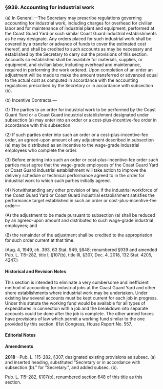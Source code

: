 ### §939. Accounting for industrial work ###

(a) In General.—The Secretary may prescribe regulations governing accounting for industrial work, including charges for overhead for civilian labor and for maintenance of industrial plant and equipment, performed at the Coast Guard Yard or such similar Coast Guard industrial establishments as he may designate. Any orders placed for such industrial work shall be covered by a transfer or advance of funds to cover the estimated cost thereof, and shall be credited to such accounts as may be necessary and established by the Secretary to carry out the provisions of this section. Accounts so established shall be available for materials, supplies, or equipment, and civilian labor, including overhead and maintenance, required in performing the work ordered. Upon completion of an order an adjustment will be made to make the amount transferred or advanced equal to the actual cost as computed in accordance with the accounting regulations prescribed by the Secretary or in accordance with subsection (b).

(b) Incentive Contracts.—

(1) The parties to an order for industrial work to be performed by the Coast Guard Yard or a Coast Guard industrial establishment designated under subsection (a) may enter into an order or a cost-plus-incentive-fee order in accordance with this subsection.

(2) If such parties enter into such an order or a cost-plus-incentive-fee order, an agreed-upon amount of any adjustment described in subsection (a) may be distributed as an incentive to the wage-grade industrial employees who complete the order.

(3) Before entering into such an order or cost-plus-incentive-fee order such parties must agree that the wage-grade employees of the Coast Guard Yard or Coast Guard industrial establishment will take action to improve the delivery schedule or technical performance agreed to in the order for industrial work to which such parties initially agreed.

(4) Notwithstanding any other provision of law, if the industrial workforce of the Coast Guard Yard or Coast Guard industrial establishment satisfies the performance target established in such an order or cost-plus-incentive-fee order—

(A) the adjustment to be made pursuant to subsection (a) shall be reduced by an agreed-upon amount and distributed to such wage-grade industrial employees; and

(B) the remainder of the adjustment shall be credited to the appropriation for such order current at that time.

(Aug. 4, 1949, ch. 393, 63 Stat. 549, §648; renumbered §939 and amended Pub. L. 115–282, title I, §107(b), title III, §307, Dec. 4, 2018, 132 Stat. 4205, 4247.)

#### Historical and Revision Notes ####

This section is intended to eliminate a very cumbersome and inefficient method of accounting for industrial jobs at the Coast Guard Yard and other shore establishments where industrial work may be undertaken. Under existing law several accounts must be kept current for each job in progress. Under this statute the working fund would be available for all types of expenditures in connection with a job and the breakdown into separate accounts could be done after the job is complete. The other armed forces have provisions of law which permit a working fund similar to the one provided by this section. 81st Congress, House Report No. 557.

#### **Editorial Notes** ####

#### Amendments ####

**2018**—Pub. L. 115–282, §307, designated existing provisions as subsec. (a) and inserted heading, substituted "Secretary or in accordance with subsection (b)." for "Secretary.", and added subsec. (b).

Pub. L. 115–282, §107(b), renumbered section 648 of this title as this section.